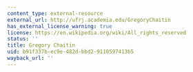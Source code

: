 ```yaml
---
content_type: external-resource
external_url: http://ufrj.academia.edu/GregoryChaitin
has_external_license_warning: true
license: https://en.wikipedia.org/wiki/All_rights_reserved
status: ''
title: Gregory Chaitin
uid: b91f337b-ec9e-482d-bbd2-9110597413b5
wayback_url: ''
---
```

